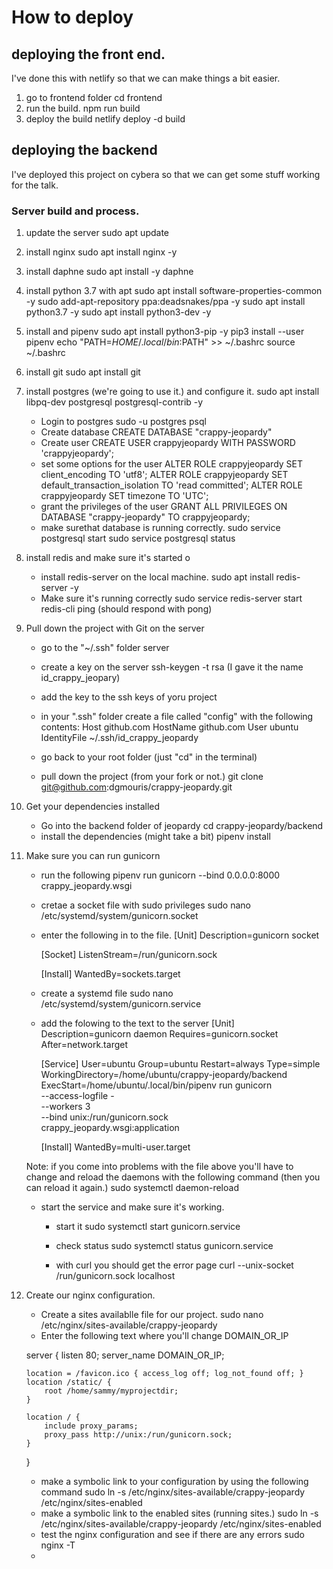 # How to deploy

## deploying the front end.

I've done this with netlify so that we can make things a bit easier.

1. go to frontend folder
    cd frontend
2. run the build.
    npm run build
3. deploy the build
    netlify deploy -d build

## deploying the backend

I've deployed this project on cybera so that we can get some stuff working for the talk.

### Server build and process.

1. update the server
    sudo apt update
2. install nginx
    sudo apt install nginx -y
3. install daphne
    sudo apt install -y daphne
4. install python 3.7 with apt
    sudo apt install software-properties-common -y
    sudo add-apt-repository ppa:deadsnakes/ppa -y
    sudo apt install python3.7 -y
    sudo apt install python3-dev -y
5. install and pipenv
    sudo apt install python3-pip -y
    pip3 install --user pipenv
    echo "PATH=$HOME/.local/bin:$PATH" >> ~/.bashrc
    source ~/.bashrc
6. install git
    sudo apt install git
7. install postgres (we're going to use it.) and configure it.
    sudo apt install libpq-dev postgresql postgresql-contrib -y
    - Login to postgres
        sudo -u postgres psql
    - Create database
        CREATE DATABASE "crappy-jeopardy"
    - Create user
        CREATE USER crappyjeopardy WITH PASSWORD 'crappyjeopardy';
    - set some options for the user
        ALTER ROLE crappyjeopardy SET client_encoding TO 'utf8';
        ALTER ROLE crappyjeopardy SET default_transaction_isolation TO 'read committed';
        ALTER ROLE crappyjeopardy SET timezone TO 'UTC';
    - grant the privileges of the user
        GRANT ALL PRIVILEGES ON DATABASE "crappy-jeopardy" TO crappyjeopardy;
    - make surethat database is running correctly.
        sudo service postgresql start
        sudo service postgresql status
8. install redis and make sure it's started o
    - install redis-server on the local machine.
        sudo apt install redis-server -y
    - Make sure it's running correctly
        sudo service redis-server start
        redis-cli ping (should respond with pong)
9. Pull down the project with Git on the server
    - go to the "~/.ssh" folder server
    - create a key on the server
        ssh-keygen -t rsa
        (I gave it the name id_crappy_jeopary)
    - add the key to the ssh keys of yoru project
    - in your ".ssh" folder create a file called "config"
    with the following contents:
    Host github.com
       HostName github.com
       User ubuntu
       IdentityFile ~/.ssh/id_crappy_jeopardy

    - go back to your root folder (just "cd" in the terminal)
    - pull down the project (from your fork or not.)
        git clone git@github.com:dgmouris/crappy-jeopardy.git

10. Get your dependencies installed
    - Go into the backend folder of jeopardy
        cd crappy-jeopardy/backend
    - install the dependencies (might take a bit)
        pipenv install 

11. Make sure you can run gunicorn
    - run the following
        pipenv run gunicorn --bind 0.0.0.0:8000 crappy_jeopardy.wsgi
    - cretae a socket file with sudo privileges
        sudo nano /etc/systemd/system/gunicorn.socket
    - enter the following in to the file.
        [Unit]
        Description=gunicorn socket

        [Socket]
        ListenStream=/run/gunicorn.sock

        [Install]
        WantedBy=sockets.target
    - create a systemd file 
        sudo nano /etc/systemd/system/gunicorn.service
    - add the folowing to the text to the server
        [Unit]
        Description=gunicorn daemon
        Requires=gunicorn.socket
        After=network.target

        [Service]
        User=ubuntu
        Group=ubuntu
        Restart=always
        Type=simple
        WorkingDirectory=/home/ubuntu/crappy-jeopardy/backend
        ExecStart=/home/ubuntu/.local/bin/pipenv run gunicorn \
                  --access-logfile - \
                  --workers 3 \
                  --bind unix:/run/gunicorn.sock \
                  crappy_jeopardy.wsgi:application

        [Install]
        WantedBy=multi-user.target

    Note: if you come into problems with the file above you'll have to change and reload the daemons with the following command (then you can reload it again.)
        sudo systemctl daemon-reload

    - start the service and make sure it's working.
        - start it
            sudo systemctl start gunicorn.service
        - check status
            sudo systemctl status gunicorn.service

        - with curl you should get the error page
             curl --unix-socket /run/gunicorn.sock localhost


12. Create our nginx configuration.
    - Create a sites availablle file for our project.
        sudo nano /etc/nginx/sites-available/crappy-jeopardy
    - Enter the following text where you'll change DOMAIN_OR_IP

    server {
        listen 80;
        server_name DOMAIN_OR_IP;

        location = /favicon.ico { access_log off; log_not_found off; }
        location /static/ {
            root /home/sammy/myprojectdir;
        }

        location / {
            include proxy_params;
            proxy_pass http://unix:/run/gunicorn.sock;
        }
    }

    - make a symbolic link to your configuration by using the following command
        sudo ln -s /etc/nginx/sites-available/crappy-jeopardy /etc/nginx/sites-enabled
    - make a symbolic link to the enabled sites (running sites.)
        sudo ln -s /etc/nginx/sites-available/crappy-jeopardy /etc/nginx/sites-enabled
    - test the nginx configuration and see if there are any errors
        sudo nginx -T
    - 
